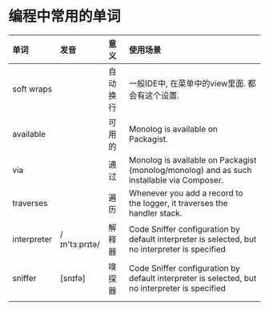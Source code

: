 # 编程中常用的单词


| 单词         | 发音           | 意义    | 使用场景                                                                                        |
|:------------|:--------------|:-------|:-----------------------------------------------------------------------------------------------|
| soft wraps  |               | 自动换行 | 一般IDE中, 在菜单中的view里面. 都会有这个设置.                                                       |
| available   |               | 可用的  | Monolog is available on Packagist.                                                             |
| via         |               | 通过    | Monolog is available on Packagist (monolog/monolog) and as such installable via Composer.      |
| traverses   |               | 遍历    | Whenever you add a record to the logger, it traverses the handler stack.                       |
| interpreter | /ɪn'tɜːprɪtə/ | 解释器  | Code Sniffer configuration by default interpreter is selected, but no interpreter is specified |
| sniffer     | [snɪfə]       | 嗅探器  | Code Sniffer configuration by default interpreter is selected, but no interpreter is specified |
|             |               |        |                                                                                                |

